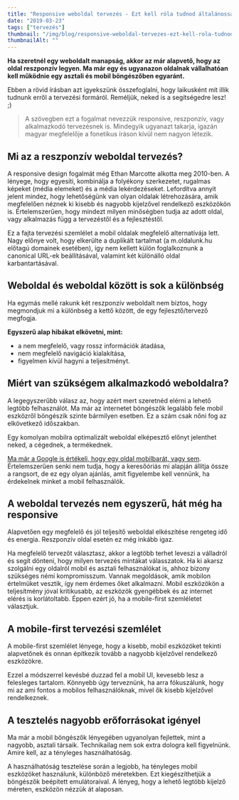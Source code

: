 ```yaml
---
title: "Responsive weboldal tervezés - Ezt kell róla tudnod általánosságban"
date: "2019-03-23"
tags: ["tervezés"]
thumbnail: "/img/blog/responsive-weboldal-tervezes-ezt-kell-rola-tudnod-altalanossagban.png"
thumbnailAlt: ""
---
```


**Ha szeretnél egy weboldalt manapság, akkor az már alapvető, hogy az oldal reszponzív legyen. Ma már egy és ugyanazon oldalnak vállalhatóan kell működnie egy asztali és mobil böngészőben egyaránt.**

Ebben a rövid írásban azt igyekszünk összefoglalni, hogy laikusként mit illik tudnunk erről a tervezési formáról. Reméljük, neked is a segítségedre lesz! ;)

> A szövegben ezt a fogalmat nevezzük responsive, reszponzív, vagy alkalmazkodó tervezésnek is. Mindegyik ugyanazt takarja, igazán magyar megfelelője a fonetikus íráson kívül nem nagyon létezik.

## Mi az a reszponzív weboldal tervezés?

A responsive design fogalmát még Ethan Marcotte alkotta meg 2010-ben. A lényege, hogy egyesíti, kombinálja a folyékony szerkezetet, rugalmas képeket (média elemeket) és a média lekérdezéseket. Lefordítva annyit jelent mindez, hogy lehetőségünk van olyan oldalak létrehozására, amik megfelelően néznek ki kisebb és nagyobb kijelzővel rendelkező eszközökön is. Értelemszerűen, hogy mindezt milyen minőségben tudja az adott oldal, vagy alkalmazás függ a tervezéstől és a fejlesztéstől.

Ez a fajta tervezési szemlélet a mobil oldalak megfelelő alternatívája lett. Nagy előnye volt, hogy elkerülte a duplikált tartalmat (a m.oldalunk.hu előtagú domainek esetében), így nem kellett külön foglalkoznunk a canonical URL-ek beállításával, valamint két különálló oldal karbantartásával.

## Weboldal és weboldal között is sok a különbség

Ha egymás mellé rakunk két reszponzív weboldalt nem biztos, hogy megmondjuk mi a különbség a kettő között, de egy fejlesztő/tervező megfogja.

**Egyszerű alap hibákat elkövetni, mint:**

- a nem megfelelő, vagy rossz információk átadása,
- nem megfelelő navigáció kialakítása,
- figyelmen kívül hagyni a teljesítményt.

## Miért van szükségem alkalmazkodó weboldalra?

A legegyszerűbb válasz az, hogy azért mert szeretnéd elérni a lehető legtöbb felhasználót. Ma már az internetet böngészők legalább fele mobil eszközről böngészik szinte bármilyen esetben. Ez a szám csak nőni fog az elkövetkező időszakban.

Egy komolyan mobilra optimalizált weboldal elképesztő előnyt jelenthet neked, a cégednek, a termékednek.

[Ma már a Google is értékeli, hogy egy oldal mobilbarát, vagy sem](https://search.google.com/test/mobile-friendly?id=zkNCahytEcpvdrKq0lqiFA). Értelemszerűen senki nem tudja, hogy a keresőóriás mi alapján állítja össze a rangsort, de ez egy olyan ajánlás, amit figyelembe kell vennünk, ha érdekelnek minket a mobil felhasználók.

## A weboldal tervezés nem egyszerű, hát még ha responsive

Alapvetően egy megfelelő és jól teljesítő weboldal elkészítése rengeteg idő és energia. Reszponzív oldal esetén ez még inkább igaz.

Ha megfelelő tervezőt választasz, akkor a legtöbb terhet leveszi a válladról és segít dönteni, hogy milyen tervezés mintákat válasszatok. Ha ki akarsz szolgálni egy oldalról mobil és asztali felhasználókat is, ahhoz bizony szükséges némi kompromisszum. Vannak megoldások, amik mobilon értelmüket vesztik, így nem érdemes őket alkalmazni. Mobil eszközökön a teljesítmény jóval kritikusabb, az eszközök gyengébbek és az internet elérés is korlátoltabb. Éppen ezért jó, ha a mobile-first szemléletet választjuk.

## A mobile-first tervezési szemlélet

A mobile-first szemlélet lényege, hogy a kisebb, mobil eszközöket tekinti alapvetőnek és onnan építkezik tovább a nagyobb kijelzővel rendelkező eszközökre.

Ezzel a módszerrel kevésbé duzzad fel a mobil UI, kevesebb lesz a felesleges tartalom. Könnyebb úgy terveznünk, ha arra fókuszálunk, hogy mi az ami fontos a mobilos felhasználóknak, mivel ők kisebb kijelzővel rendelkeznek.

## A tesztelés nagyobb erőforrásokat igényel

Ma már a mobil böngészők lényegében ugyanolyan fejlettek, mint a nagyobb, asztali társaik. Technikailag nem sok extra dologra kell figyelnünk. Amire kell, az a tényleges használhatóság.

A használhatóság tesztelése során a legjobb, ha tényleges mobil eszközöket használunk, különböző méretekben. Ezt kiegészíthetjük a böngészők beépített emulátoraival. A lényeg, hogy a lehető legtöbb kijelző méreten, eszközön nézzük át alaposan.
